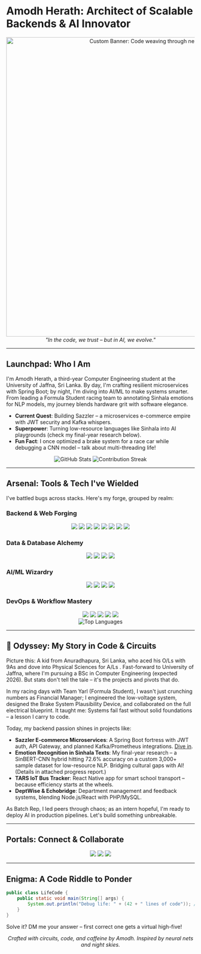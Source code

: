 # Amodh Herath: Architect of Scalable Backends & AI Innovator

<div align="center">
  <img src="https://user-images.githubusercontent.com/your-placeholder-image-or-ascii-art-here" alt="Custom Banner: Code weaving through neural networks" width="800"/>
</div>

<div align="center">
  <em>"In the code, we trust – but in AI, we evolve."</em>
</div>

---

##  Launchpad: Who I Am

I'm Amodh Herath, a third-year Computer Engineering student at the University of Jaffna, Sri Lanka. By day, I'm crafting resilient microservices with Spring Boot; by night, I'm diving into AI/ML to make systems smarter. From leading a Formula Student racing team to annotating Sinhala emotions for NLP models, my journey blends hardware grit with software elegance.

- **Current Quest**: Building Sazzler – a microservices e-commerce empire with JWT security and Kafka whispers.
- **Superpower**: Turning low-resource languages like Sinhala into AI playgrounds (check my final-year research below).
- **Fun Fact**: I once optimized a brake system for a race car while debugging a CNN model – talk about multi-threading life!

<div align="center">
  <img src="https://github-readme-stats.vercel.app/api?username=amodhyh&show_icons=true&theme=radical&hide_border=true" alt="GitHub Stats" />
  <img src="https://github-readme-streak-stats.herokuapp.com?user=amodhyh&theme=radical&hide_border=true" alt="Contribution Streak" />
</div>

---

##  Arsenal: Tools & Tech I've Wielded

I've battled bugs across stacks. Here's my forge, grouped by realm:

### Backend & Web Forging
<div align="center">
  <img src="https://img.shields.io/badge/Java-ED8B00?style=for-the-badge&logo=java&logoColor=white" />
  <img src="https://img.shields.io/badge/Spring-6DB33F?style=for-the-badge&logo=spring&logoColor=white" />
  <img src="https://img.shields.io/badge/Node.js-6DA55F?style=for-the-badge&logo=node.js&logoColor=white" />
  <img src="https://img.shields.io/badge/React-20232A?style=for-the-badge&logo=react&logoColor=61DAFB" />
  <img src="https://img.shields.io/badge/Tailwind_CSS-38B2AC?style=for-the-badge&logo=tailwind-css&logoColor=white" />
  <img src="https://img.shields.io/badge/HTML5-E34F26?style=for-the-badge&logo=html5&logoColor=white" />
  <img src="https://img.shields.io/badge/CSS3-1572B6?style=for-the-badge&logo=css3&logoColor=white" />
  <img src="https://img.shields.io/badge/JavaScript-323330?style=for-the-badge&logo=javascript&logoColor=F7DF1E" />
</div>

### Data & Database Alchemy
<div align="center">
  <img src="https://img.shields.io/badge/MySQL-4479A1?style=for-the-badge&logo=mysql&logoColor=white" />
  <img src="https://img.shields.io/badge/PostgreSQL-316192?style=for-the-badge&logo=postgresql&logoColor=white" />
  <img src="https://img.shields.io/badge/MongoDB-4EA94B?style=for-the-badge&logo=mongodb&logoColor=white" />
  <img src="https://img.shields.io/badge/Oracle-F80000?style=for-the-badge&logo=oracle&logoColor=white" />
</div>

### AI/ML Wizardry
<div align="center">
  <img src="https://img.shields.io/badge/PyTorch-EE4C2C?style=for-the-badge&logo=pytorch&logoColor=white" />
  <img src="https://img.shields.io/badge/Scikit_Learn-F7931E?style=for-the-badge&logo=scikit-learn&logoColor=white" />
  <img src="https://img.shields.io/badge/NumPy-013243?style=for-the-badge&logo=numpy&logoColor=white" />
  <img src="https://img.shields.io/badge/Matplotlib-FFFFFF?style=for-the-badge&logo=matplotlib&logoColor=black" />
</div>

### DevOps & Workflow Mastery
<div align="center">
  <img src="https://img.shields.io/badge/Docker-2496ED?style=for-the-badge&logo=docker&logoColor=white" />
  <img src="https://img.shields.io/badge/Gradle-02303A?style=for-the-badge&logo=gradle&logoColor=white" />
  <img src="https://img.shields.io/badge/Maven-C71A36?style=for-the-badge&logo=apache-maven&logoColor=white" />
  <img src="https://img.shields.io/badge/Jira-0052CC?style=for-the-badge&logo=jira&logoColor=white" />
  <img src="https://img.shields.io/badge/Selenium-43B02A?style=for-the-badge&logo=selenium&logoColor=white" />
</div>

<div align="center">
  <img src="https://github-readme-stats.vercel.app/api/top-langs/?username=amodhyh&layout=compact&theme=radical&hide_border=true" alt="Top Languages" />
</div>

---

## 🌟 Odyssey: My Story in Code & Circuits

Picture this: A kid from Anuradhapura, Sri Lanka, who aced his O/Ls with 9As and dove into Physical Sciences for A/Ls . Fast-forward to University of Jaffna, where I'm pursuing a BSc in Computer Engineering (expected 2026). But stats don't tell the tale – it's the projects and pivots that do.

In my racing days with Team Yarl (Formula Student), I wasn't just crunching numbers as Financial Manager; I engineered the low-voltage system, designed the Brake System Plausibility Device, and collaborated on the full electrical blueprint. It taught me: Systems fail fast without solid foundations – a lesson I carry to code.

Today, my backend passion shines in projects like:
- **Sazzler E-commerce Microservices**: A Spring Boot fortress with JWT auth, API Gateway, and planned Kafka/Prometheus integrations. [Dive in](https://github.com/amodhyh/sazzler).
- **Emotion Recognition in Sinhala Texts**: My final-year research – a SinBERT-CNN hybrid hitting 72.6% accuracy on a custom 3,000+ sample dataset for low-resource NLP. Bridging cultural gaps with AI! (Details in attached progress report.)
- **TARS IoT Bus Tracker**: React Native app for smart school transport – because efficiency starts at the wheels.
- **DeptWise & Echobridge**: Department management and feedback systems, blending Node.js/React with PHP/MySQL.

As Batch Rep, I led peers through chaos; as an intern hopeful, I'm ready to deploy AI in production pipelines. Let's build something unbreakable.

---

##  Portals: Connect & Collaborate

<div align="center">
  <a href="https://www.linkedin.com/in/yasitha-herath-956748295"><img src="https://img.shields.io/badge/LinkedIn-0077B5?style=for-the-badge&logo=linkedin&logoColor=white" /></a>
  <a href="mailto:amodhwork@gmail.com"><img src="https://img.shields.io/badge/Gmail-D14836?style=for-the-badge&logo=gmail&logoColor=white" /></a>
  <a href="https://github.com/amodhyh"><img src="https://img.shields.io/badge/GitHub-100000?style=for-the-badge&logo=github&logoColor=white" /></a>
</div>

---

##  Enigma: A Code Riddle to Ponder

```java
public class LifeCode {
    public static void main(String[] args) {
        System.out.println("Debug life: " + (42 + " lines of code")); // What's the output? Hint: It's not 42.
    }
}
```

Solve it? DM me your answer – first correct one gets a virtual high-five!

<div align="center">
  <em>Crafted with circuits, code, and caffeine by Amodh. Inspired by neural nets and night skies.</em>
</div>
